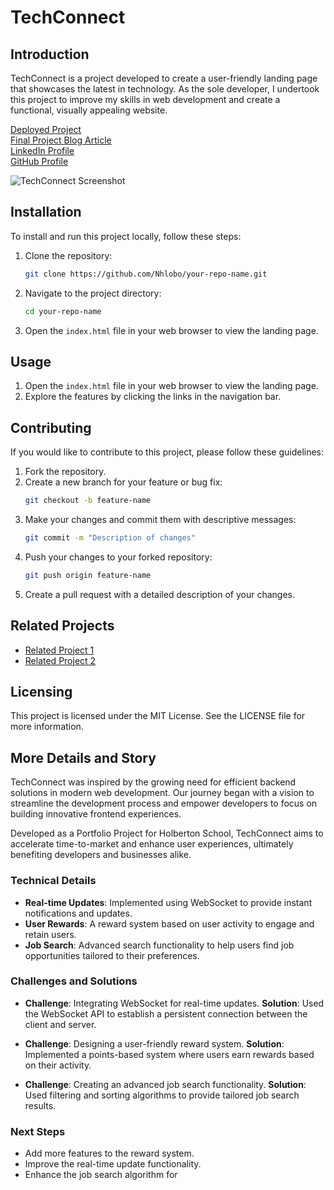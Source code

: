 # TechConnect

## Introduction
TechConnect is a project developed to create a user-friendly landing page that showcases the latest in technology. As the sole developer, I undertook this project to improve my skills in web development and create a functional, visually appealing website.

[Deployed Project](https://nhlobo.github.io/Landing-page/)  
[Final Project Blog Article](#)  
[LinkedIn Profile](https://www.linkedin.com/)  
[GitHub Profile](https://github.com/Nhlobo)

![TechConnect Screenshot](https://imgur.com/3QjBifS)

## Installation

To install and run this project locally, follow these steps:

1. Clone the repository:
    ```bash
    git clone https://github.com/Nhlobo/your-repo-name.git
    ```
2. Navigate to the project directory:
    ```bash
    cd your-repo-name
    ```
3. Open the `index.html` file in your web browser to view the landing page.

## Usage

1. Open the `index.html` file in your web browser to view the landing page.
2. Explore the features by clicking the links in the navigation bar.

## Contributing

If you would like to contribute to this project, please follow these guidelines:

1. Fork the repository.
2. Create a new branch for your feature or bug fix:
    ```bash
    git checkout -b feature-name
    ```
3. Make your changes and commit them with descriptive messages:
    ```bash
    git commit -m "Description of changes"
    ```
4. Push your changes to your forked repository:
    ```bash
    git push origin feature-name
    ```
5. Create a pull request with a detailed description of your changes.

## Related Projects

- [Related Project 1](https://github.com/example/project1)
- [Related Project 2](https://github.com/example/project2)

## Licensing

This project is licensed under the MIT License. See the LICENSE file for more information.

## More Details and Story

TechConnect was inspired by the growing need for efficient backend solutions in modern web development. Our journey began with a vision to streamline the development process and empower developers to focus on building innovative frontend experiences.

Developed as a Portfolio Project for Holberton School, TechConnect aims to accelerate time-to-market and enhance user experiences, ultimately benefiting developers and businesses alike.

### Technical Details

- **Real-time Updates**: Implemented using WebSocket to provide instant notifications and updates.
- **User Rewards**: A reward system based on user activity to engage and retain users.
- **Job Search**: Advanced search functionality to help users find job opportunities tailored to their preferences.

### Challenges and Solutions

- **Challenge**: Integrating WebSocket for real-time updates.
  **Solution**: Used the WebSocket API to establish a persistent connection between the client and server.

- **Challenge**: Designing a user-friendly reward system.
  **Solution**: Implemented a points-based system where users earn rewards based on their activity.

- **Challenge**: Creating an advanced job search functionality.
  **Solution**: Used filtering and sorting algorithms to provide tailored job search results.

### Next Steps

- Add more features to the reward system.
- Improve the real-time update functionality.
- Enhance the job search algorithm for

